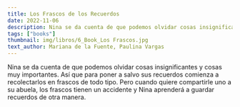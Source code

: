 ```yaml
---
title: Los Frascos de los Recuerdos
date: 2022-11-06
description: Nina se da cuenta de que podemos olvidar cosas insignificantes y cosas muy importantes.
tags: ["books"]
thumbnail: img/libros/6_Book_Los Frascos.jpg
text_author: Mariana de la Fuente, Paulina Vargas
---
```


Nina se da cuenta de que podemos olvidar cosas insignificantes y cosas muy importantes. Así que para poner a salvo sus recuerdos comienza a recolectarlos en frascos de todo tipo. Pero cuando quiere compartirle uno a su abuela, los frascos tienen un accidente y Nina aprenderá a guardar recuerdos de otra manera.